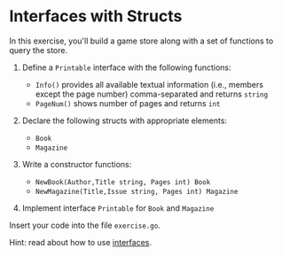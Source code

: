 # Interfaces with Structs

In this exercise, you'll build a game store along with a set of functions to query the store.

1. Define a `Printable` interface with the following functions:
   - `Info()` provides all available textual information (i.e., members except the page number) comma-separated and returns `string`
   - `PageNum()` shows number of pages and returns `int`

2. Declare the following structs with appropriate elements:
   - `Book`
   - `Magazine`

3. Write a constructor functions:
   - `NewBook(Author,Title string, Pages int) Book`
   - `NewMagazine(Title,Issue string, Pages int) Magazine`

3. Implement interface `Printable` for `Book` and `Magazine`

Insert your code into the file `exercise.go`.

Hint: read about how to use [interfaces](https://go.dev/tour/methods/9).
